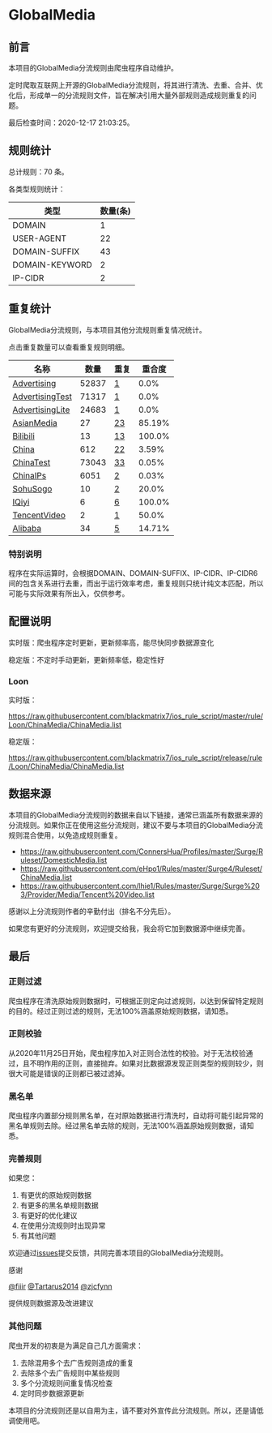 # GlobalMedia

## 前言

本项目的GlobalMedia分流规则由爬虫程序自动维护。

定时爬取互联网上开源的GlobalMedia分流规则，将其进行清洗、去重、合并、优化后，形成单一的分流规则文件，旨在解决引用大量外部规则造成规则重复的问题。




最后检查时间：2020-12-17 21:03:25。

## 规则统计

总计规则：70 条。

各类型规则统计：

| 类型 | 数量(条) |
| ---- | ---- |
| DOMAIN | 1 |
| USER-AGENT | 22 |
| DOMAIN-SUFFIX | 43 |
| DOMAIN-KEYWORD | 2 |
| IP-CIDR | 2 |
## 重复统计

GlobalMedia分流规则，与本项目其他分流规则重复情况统计。

点击重复数量可以查看重复规则明细。

| 名称 | 数量 | 重复 | 重合度 |
| ---- | ---- | ---- | ------ |
|  [Advertising](https://github.com/blackmatrix7/ios_rule_script/tree/master/rule/Loon/Advertising)    | 52837   | [1](https://raw.githubusercontent.com/blackmatrix7/ios_rule_script/master/rule/Loon/ChinaMedia/Repeat.list)   |   0.0% |
|  [AdvertisingTest](https://github.com/blackmatrix7/ios_rule_script/tree/master/rule/Loon/AdvertisingTest)    | 71317   | [1](https://raw.githubusercontent.com/blackmatrix7/ios_rule_script/master/rule/Loon/ChinaMedia/Repeat.list)   |   0.0% |
|  [AdvertisingLite](https://github.com/blackmatrix7/ios_rule_script/tree/master/rule/Loon/AdvertisingLite)    | 24683   | [1](https://raw.githubusercontent.com/blackmatrix7/ios_rule_script/master/rule/Loon/ChinaMedia/Repeat.list)   |   0.0% |
|  [AsianMedia](https://github.com/blackmatrix7/ios_rule_script/tree/master/rule/Loon/AsianMedia)    | 27   | [23](https://raw.githubusercontent.com/blackmatrix7/ios_rule_script/master/rule/Loon/ChinaMedia/Repeat.list)   |   85.19% |
|  [Bilibili](https://github.com/blackmatrix7/ios_rule_script/tree/master/rule/Loon/Bilibili)    | 13   | [13](https://raw.githubusercontent.com/blackmatrix7/ios_rule_script/master/rule/Loon/ChinaMedia/Repeat.list)   |   100.0% |
|  [China](https://github.com/blackmatrix7/ios_rule_script/tree/master/rule/Loon/China)    | 612   | [22](https://raw.githubusercontent.com/blackmatrix7/ios_rule_script/master/rule/Loon/ChinaMedia/Repeat.list)   |   3.59% |
|  [ChinaTest](https://github.com/blackmatrix7/ios_rule_script/tree/master/rule/Loon/ChinaTest)    | 73043   | [33](https://raw.githubusercontent.com/blackmatrix7/ios_rule_script/master/rule/Loon/ChinaMedia/Repeat.list)   |   0.05% |
|  [ChinaIPs](https://github.com/blackmatrix7/ios_rule_script/tree/master/rule/Loon/ChinaIPs)    | 6051   | [2](https://raw.githubusercontent.com/blackmatrix7/ios_rule_script/master/rule/Loon/ChinaMedia/Repeat.list)   |   0.03% |
|  [SohuSogo](https://github.com/blackmatrix7/ios_rule_script/tree/master/rule/Loon/SohuSogo)    | 10   | [2](https://raw.githubusercontent.com/blackmatrix7/ios_rule_script/master/rule/Loon/ChinaMedia/Repeat.list)   |   20.0% |
|  [IQiyi](https://github.com/blackmatrix7/ios_rule_script/tree/master/rule/Loon/IQiyi)    | 6   | [6](https://raw.githubusercontent.com/blackmatrix7/ios_rule_script/master/rule/Loon/ChinaMedia/Repeat.list)   |   100.0% |
|  [TencentVideo](https://github.com/blackmatrix7/ios_rule_script/tree/master/rule/Loon/TencentVideo)    | 2   | [1](https://raw.githubusercontent.com/blackmatrix7/ios_rule_script/master/rule/Loon/ChinaMedia/Repeat.list)   |   50.0% |
|  [Alibaba](https://github.com/blackmatrix7/ios_rule_script/tree/master/rule/Loon/Alibaba)    | 34   | [5](https://raw.githubusercontent.com/blackmatrix7/ios_rule_script/master/rule/Loon/ChinaMedia/Repeat.list)   |   14.71% |
### 特别说明
程序在实际运算时，会根据DOMAIN、DOMAIN-SUFFIX、IP-CIDR、IP-CIDR6间的包含关系进行去重，而出于运行效率考虑，重复规则只统计纯文本匹配，所以可能与实际效果有所出入，仅供参考。

## 配置说明

实时版：爬虫程序定时更新，更新频率高，能尽快同步数据源变化

稳定版：不定时手动更新，更新频率低，稳定性好

### Loon 
实时版：

https://raw.githubusercontent.com/blackmatrix7/ios_rule_script/master/rule/Loon/ChinaMedia/ChinaMedia.list

稳定版：

https://raw.githubusercontent.com/blackmatrix7/ios_rule_script/release/rule/Loon/ChinaMedia/ChinaMedia.list

## 数据来源

本项目的GlobalMedia分流规则的数据来自以下链接，通常已涵盖所有数据来源的分流规则。如果你正在使用这些分流规则，建议不要与本项目的GlobalMedia分流规则混合使用，以免造成规则重复。

- https://raw.githubusercontent.com/ConnersHua/Profiles/master/Surge/Ruleset/DomesticMedia.list
- https://raw.githubusercontent.com/eHpo1/Rules/master/Surge4/Ruleset/ChinaMedia.list
- https://raw.githubusercontent.com/lhie1/Rules/master/Surge/Surge%203/Provider/Media/Tencent%20Video.list


感谢以上分流规则作者的辛勤付出（排名不分先后）。

如果您有更好的分流规则，欢迎提交给我，我会将它加到数据源中继续完善。

## 最后

### 正则过滤

爬虫程序在清洗原始规则数据时，可根据正则定向过滤规则，以达到保留特定规则的目的。经过正则过滤的规则，无法100%涵盖原始规则数据，请知悉。

### 正则校验

从2020年11月25日开始，爬虫程序加入对正则合法性的校验。对于无法校验通过，且不明作用的正则，直接抛弃。如果对比数据源发现正则类型的规则较少，则很大可能是错误的正则都已被过滤掉。

### 黑名单

爬虫程序内置部分规则黑名单，在对原始数据进行清洗时，自动将可能引起异常的黑名单规则去除。经过黑名单去除的规则，无法100%涵盖原始规则数据，请知悉。

### 完善规则

如果您：

1. 有更优的原始规则数据
2. 有更多的黑名单规则数据
3. 有更好的优化建议
4. 在使用分流规则时出现异常
5. 有其他问题

欢迎通过[issues](https://github.com/blackmatrix7/ios_rule_script/issues/new)提交反馈，共同完善本项目的GlobalMedia分流规则。

感谢

[@fiiir](https://github.com/fiiir) [@Tartarus2014](https://github.com/Tartarus2014) [@zjcfynn](https://github.com/zjcfynn) 

提供规则数据源及改进建议

### 其他问题

爬虫开发的初衷是为满足自己几方面需求：

1. 去除混用多个去广告规则造成的重复
2. 去除多个去广告规则中某些规则
3. 多个分流规则间重复情况检查
4. 定时同步数据源更新

本项目的分流规则还是以自用为主，请不要对外宣传此分流规则。所以，还是请低调使用吧。